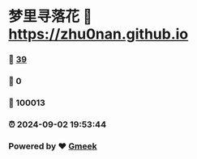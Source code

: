 # 梦里寻落花 :link: https://zhu0nan.github.io 
### :page_facing_up: [39](https://zhu0nan.github.io/tag.html) 
### :speech_balloon: 0 
### :hibiscus: 100013 
### :alarm_clock: 2024-09-02 19:53:44 
### Powered by :heart: [Gmeek](https://github.com/Meekdai/Gmeek)
